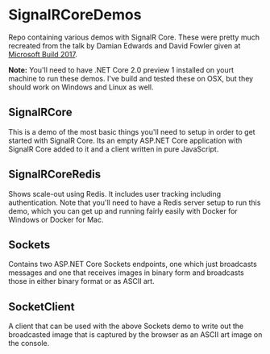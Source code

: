 # SignalRCoreDemos
Repo containing various demos with SignalR Core. These were pretty much recreated from the talk by Damian Edwards and David
Fowler given at [Microsoft Build 2017](https://channel9.msdn.com/events/Build/2017/B8078).

**Note:** You'll need to have .NET Core 2.0 preview 1 installed on yourt machine to run these demos. I've build and tested
these on OSX, but they should work on Windows and Linux as well.

## SignalRCore
This is a demo of the most basic things you'll need to setup in order to get started with SignalR Core. Its an empty ASP.NET
Core application with SignalR Core added to it and a client written in pure JavaScript.

## SignalRCoreRedis
Shows scale-out using Redis. It includes user tracking including authentication. Note that you'll need to have a Redis server
setup to run this demo, which you can get up and running fairly easily with Docker for Windows or Docker for Mac.

## Sockets
Contains two ASP.NET Core Sockets endpoints, one which just broadcasts messages and one that receives images in binary form
and broadcasts those in either binary format or as ASCII art.

## SocketClient
A client that can be used with the above Sockets demo to write out the broadcasted image that is captured by the browser as
an ASCII art image on the console.
